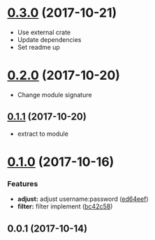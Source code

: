 <a name="0.3.0"></a>
# [0.3.0](https://github.com/packsaddle/rust-git_httpsable_cli/compare/v0.2.0...v0.3.0) (2017-10-21)

* Use external crate
* Update dependencies
* Set readme up

<a name="0.2.0"></a>
# [0.2.0](https://github.com/packsaddle/rust-git_httpsable_cli/compare/v0.1.1...v0.2.0) (2017-10-20)

* Change module signature

<a name="0.1.1"></a>
## [0.1.1](https://github.com/packsaddle/rust-git_httpsable_cli/compare/v0.1.0...v0.1.1) (2017-10-20)

* extract to module

<a name="0.1.0"></a>
# [0.1.0](https://github.com/packsaddle/rust-git_httpsable_cli/compare/v0.0.1...v0.1.0) (2017-10-16)


### Features

* **adjust:** adjust username:password ([ed64eef](https://github.com/packsaddle/rust-git_httpsable_cli/commit/ed64eef))
* **filter:** filter implement ([bc42c58](https://github.com/packsaddle/rust-git_httpsable_cli/commit/bc42c58))



<a name="0.0.1"></a>
## 0.0.1 (2017-10-14)



